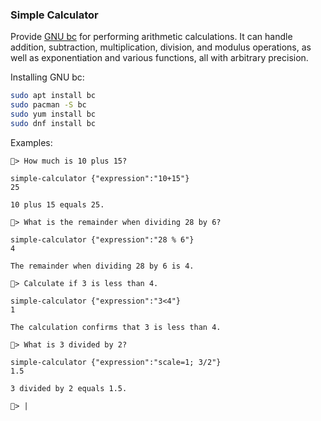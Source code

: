 ### Simple Calculator

Provide [GNU bc](https://www.gnu.org/software/bc/) for performing arithmetic calculations. It can handle addition, subtraction, multiplication, division, and modulus operations, as well as exponentiation and various functions, all with arbitrary precision.

Installing GNU bc:

```sh
sudo apt install bc
sudo pacman -S bc
sudo yum install bc
sudo dnf install bc
```

Examples:
```text
🤖> How much is 10 plus 15?

simple-calculator {"expression":"10+15"}
25

10 plus 15 equals 25.

🤖> What is the remainder when dividing 28 by 6?

simple-calculator {"expression":"28 % 6"}
4

The remainder when dividing 28 by 6 is 4.

🤖> Calculate if 3 is less than 4.

simple-calculator {"expression":"3<4"}
1

The calculation confirms that 3 is less than 4.

🤖> What is 3 divided by 2?

simple-calculator {"expression":"scale=1; 3/2"}
1.5

3 divided by 2 equals 1.5.

🤖> |
```
